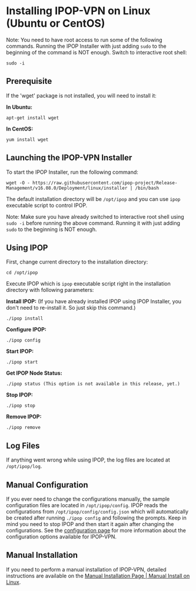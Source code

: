 # Installing IPOP-VPN on Linux (Ubuntu or CentOS)

Note: You need to have root access to run some of the following commands. Running the IPOP Installer with just adding `sudo` to the beginning of the command is NOT enough. Switch to interactive root shell: 

    sudo -i

## Prerequisite

If the 'wget' package is not installed, you will need to install it:

**In Ubuntu:**

    apt-get install wget
 
**In CentOS:**

    yum install wget

## Launching the IPOP-VPN Installer

To start the IPOP Installer, run the following command:

    wget -O - https://raw.githubusercontent.com/ipop-project/Release-Management/v16.08.0/Deployment/linux/installer | /bin/bash

The default installation directory will be `/opt/ipop` and you can use `ipop` executable script to control IPOP.

Note: Make sure you have already switched to interactive root shell using `sudo -i` before running the above command. Running it with just adding `sudo` to the beginning is NOT enough.

## Using IPOP

First, change current directory to the installation directory:

    cd /opt/ipop

Execute IPOP which is `ipop` executable script right in the installation directory with following parameters:

**Install IPOP:** (If you have already installed IPOP using IPOP Installer, you don't need to re-install it. So just skip this command.)

    ./ipop install

**Configure IPOP:**

    ./ipop config

**Start IPOP:**

    ./ipop start

**Get IPOP Node Status:**

    ./ipop status (This option is not available in this release, yet.)

**Stop IPOP:**

    ./ipop stop

**Remove IPOP:**

    ./ipop remove

## Log Files

If anything went wrong while using IPOP, the log files are located at `/opt/ipop/log`.

## Manual Configuration

If you ever need to change the configurations manually, the sample configuration files are located in `/opt/ipop/config`. IPOP reads the configurations from `/opt/ipop/config/config.json` which will automatically be created after running `./ipop config` and following the prompts. Keep in mind you need to stop IPOP and then start it again after changing the configurations.
See the [configuration page](https://github.com/ipop-project/ipop-project.github.io/wiki/Controller-Configuration) for more information about the configuration options available for IPOP-VPN.

## Manual Installation
If you need to perform a manual installation of IPOP-VPN, detailed instructions are available on the [Manual Installation Page | Manual Install on Linux](https://github.com/ipop-project/ipop-project.github.io/wiki/Manual-Install-on-Linux).

